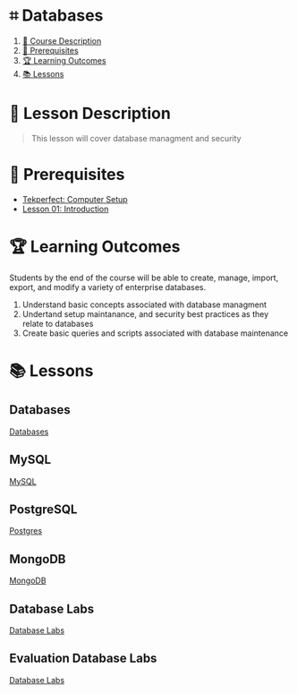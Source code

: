# ⌗ Databases

1. [📝 Course Description](#📝-course-description)
2. [🎯 Prerequisites](#🎯-prerequisites)
3. [🏆 Learning Outcomes](#🏆-learning-outcomes)
4. [📚 Lessons](#📚-lessons)


# 📝 Lesson Description

> This lesson will cover database managment and security

# 🎯 Prerequisites

* [Tekperfect: Computer Setup](/lessons/computer-setup.md)
* [Lesson 01: Introduction](/courses/01-Introduction/home.md)

# 🏆 Learning Outcomes

Students by the end of the course will be able to create, manage, import, export, and modify a variety of enterprise databases.

1. Understand basic concepts associated with database managment
1. Undertand setup maintanance, and security best practices as they relate to databases
1. Create basic queries and scripts associated with database maintenance

# 📚 Lessons


## Databases

[Databases](/courses/07-Databases/lessons/databases.md)

## MySQL

[MySQL](/courses/07-Databases/lessons/mysql.md)

## PostgreSQL

[Postgres](/courses/07-Databases/lessons/postgresql.md)

## MongoDB

[MongoDB](/courses/07-Databases/lessons/mongodb.md)

## Database Labs

[Database Labs](/courses/07-Databases/lessons/dblabs.md)

## Evaluation Database Labs

[Database Labs](/courses/07-Databases/lessons/milestone2n3-labs.md)
